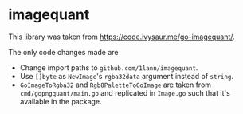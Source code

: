 # imagequant

This library was taken from https://code.ivysaur.me/go-imagequant/.

The only code changes made are
- Change import paths to `github.com/1lann/imagequant`.
- Use `[]byte` as `NewImage`'s `rgba32data` argument instead of `string`.
- `GoImageToRgba32` and `Rgb8PaletteToGoImage` are taken from `cmd/gopngquant/main.go` and replicated in `Image.go` such that it's available in the package.
